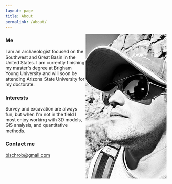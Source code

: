 ```yaml
---
layout: page
title: About
permalink: /about/
---
```

<img align="right" src="/images/ProfilePic.jpg">

### Me

I am an archaeologist focused on the Southwest and Great Basin in the United States. I am currently finishing my master's degree at Brigham Young University and will soon be attending Arizona State University for my doctorate.

### Interests
Survey and excavation are always fun, but when I'm not in the field I most enjoy working with 3D models, GIS analysis, and quantitative methods.

### Contact me

[bischrob@gmail.com](mailto:bischrob@gmail.com)
